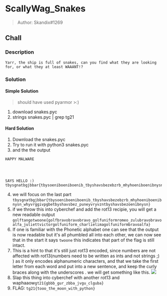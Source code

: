 # ScallyWag_Snakes
> Author: Skandix#1269

## Chall
### Description
```
Yarr, the ship is full of snakes, can you find what they are looking for, or what they at least WAAANT!?
```

### Solution
#### Simple Solution
> should have used pyarmor >:)

1. download snakes.pyc
2. strings snakes.pyc | grep tg21


#### Hard Solution
1. Download the snakes.pyc
2. Try to run it with python3 snakes.pyc
3. and the the output
```
HAPPY MALWARE




SAYS HELLO :)
tbysgnatbgjbbar{tbysoeniboeniboenib_tbyshavsbezebzrb_mhyhoeniboenibnysn_whyvrggivpgbetbyshavsbez_puneyvryvzntbyshavsbezoenibnysn}
```
4. we will focus on the last part ``tbysgnatbgjbbar{tbysoeniboeniboenib_tbyshavsbezebzrb_mhyhoeniboenibnysn_whyvrggivpgbetbyshavsbez_puneyvryvzntbyshavsbezoenibnysn}``
5. if we throw this into cyberchef and add the rot13 recipie, you will get a new readable output ``golftangotwoone{golfbravobravobravo_golfuniformromeo_zulubravobravoalfa_juliettvictorgolfuniform_charlielimagolfuniformbravoalfa}``
6. If one is familiar with the Phonetic alphabet one can see that the output is now readable but it's all phumbled all into each other, we can now see that in the start it says ``twoone`` this indicates that part of the flag is still intact.
7. This is a hint to that it's still just rot13 encoded, since numbers are not affected with rot13(numbers need to be written as ints and not strings ;) ) as it only encodes alphanumeric characters, and that we take the first letter from each word and put into a new sentence, and keep the curly braces along with the underscores . we will get something like this.
![](https://i.imgur.com/BqLciRr.png)
8. Slap this thing into cyberchef with another rot13 and waphaaow``gt21{gbbb_gur_zbba_jvgu_clguba}``
9. FLAG: ``tg21{tooo_the_moon_with_python}``

